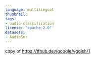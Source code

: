 ```yaml
---
language: multilingual
thumbnail:
tags:
- audio-classification
license: "apache-2.0"
datasets:
- AudioSet
---
```


copy of https://tfhub.dev/google/vggish/1